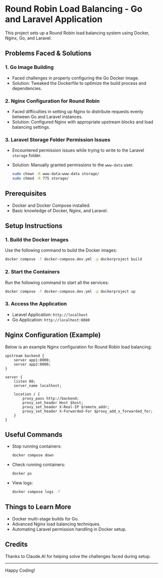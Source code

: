 # Round Robin Load Balancing - Go and Laravel Application

This project sets up a Round Robin load balancing system using Docker, Nginx, Go, and Laravel.

## Problems Faced & Solutions

### 1. Go Image Building
- Faced challenges in properly configuring the Go Docker image.
- Solution: Tweaked the Dockerfile to optimize the build process and dependencies.

### 2. Nginx Configuration for Round Robin
- Faced difficulties in setting up Nginx to distribute requests evenly between Go and Laravel instances.
- Solution: Configured Nginx with appropriate upstream blocks and load balancing settings.

### 3. Laravel Storage Folder Permission Issues
- Encountered permission issues while trying to write to the Laravel `storage` folder.
- Solution: Manually granted permissions to the `www-data` user.

  ```bash
  sudo chown -R www-data:www-data storage/
  sudo chmod -R 775 storage/
  ```

## Prerequisites
- Docker and Docker Compose installed.
- Basic knowledge of Docker, Nginx, and Laravel.

## Setup Instructions

### 1. Build the Docker Images

Use the following command to build the Docker images:

```bash
docker compose -f docker-compose.dev.yml -p dockerproject build
```

### 2. Start the Containers

Run the following command to start all the services:

```bash
docker compose -f docker-compose.dev.yml -p dockerproject up
```

### 3. Access the Application
- Laravel Application: `http://localhost`
- Go Application: `http://localhost:8080`

## Nginx Configuration (Example)

Below is an example Nginx configuration for Round Robin load balancing:

```nginx
upstream backend {
    server app1:8000;
    server app2:8000;
}

server {
    listen 80;
    server_name localhost;

    location / {
        proxy_pass http://backend;
        proxy_set_header Host $host;
        proxy_set_header X-Real-IP $remote_addr;
        proxy_set_header X-Forwarded-For $proxy_add_x_forwarded_for;
    }
}
```

## Useful Commands

- Stop running containers:
  ```bash
  docker compose down
  ```
- Check running containers:
  ```bash
  docker ps
  ```
- View logs:
  ```bash
  docker compose logs -f
  ```

## Things to Learn More
- Docker multi-stage builds for Go.
- Advanced Nginx load balancing techniques.
- Automating Laravel permission handling in Docker setup.

## Credits
Thanks to Claude.AI for helping solve the challenges faced during setup.

---

Happy Coding!

